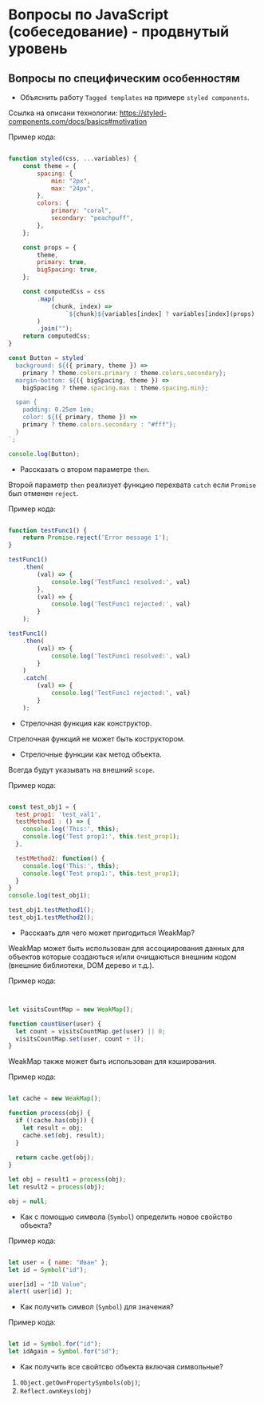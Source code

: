 # Вопросы по JavaScript (собеседование) - продвнутый уровень

##  Вопросы по специфическим особенностям

- Объяснить работу `Tagged templates` на примере `styled components`.

Ссылка на описани технологии: https://styled-components.com/docs/basics#motivation

Пример кода:

```javascript

function styled(css, ...variables) {
    const theme = {
        spacing: {
            min: "2px",
            max: "24px",
        },
        colors: {
            primary: "coral",
            secondary: "peachpuff",
        },
    };

    const props = {
        theme,
        primary: true,
        bigSpacing: true,
    };

    const computedCss = css
        .map(
            (chunk, index) =>
                `${chunk}${variables[index] ? variables[index](props) : ""}`
        )
        .join("");
    return computedCss;
}

const Button = styled`
  background: ${({ primary, theme }) =>
    primary ? theme.colors.primary : theme.colors.secondary};
  margin-bottom: ${({ bigSpacing, theme }) =>
    bigSpacing ? theme.spacing.max : theme.spacing.min};

  span {
    padding: 0.25em 1em;
    color: ${({ primary, theme }) =>
    primary ? theme.colors.secondary : "#fff"};
  }
`;

console.log(Button);

```

- Рассказать о втором параметре `then`.

Второй параметр `then` реализует функцию перехвата `catch` если `Promise` был отменен `reject`.

Пример кода:

```javascript

function testFunc1() {
    return Promise.reject('Error message 1');
}

testFunc1()
    .then(
        (val) => {
            console.log('TestFunc1 resolved:', val)
        },
        (val) => {
            console.log('TestFunc1 rejected:', val)
        }
    );

testFunc1()
    .then(
        (val) => {
            console.log('TestFunc1 resolved:', val)
        }
    )
    .catch(
        (val) => {
            console.log('TestFunc1 rejected:', val)
        }
    );

```

- Стрелочная функция как конструктор.

Стрелочная функций не может быть коструктором.

- Стрелочные функции как метод объекта.

Всегда будут указывать на внешний `scope`.

Пример кода:

```javascript

const test_obj1 = {
  test_prop1: 'test_val1',
  testMethod1 : () => {
    console.log('This:', this);
    console.log('Test prop1:', this.test_prop1);
  },

  testMethod2: function() {
    console.log('This:', this);
    console.log('Test prop1:', this.test_prop1);
  }
}
console.log(test_obj1);

test_obj1.testMethod1();
test_obj1.testMethod2();

```

- Расскаать для чего может пригодиться WeakMap?

WeakMap может быть использован для ассоциирования данных для объектов которые создаються и/или очищаються внешним кодом 
(внешние библиотеки, DOM дерево и  т.д.).

Пример кода:

```javascript


let visitsCountMap = new WeakMap(); 

function countUser(user) { 
  let count = visitsCountMap.get(user) || 0; 
  visitsCountMap.set(user, count + 1); 
}

```

WeakMap также может быть использован для кэширования.

Пример кода:

```javascript

let cache = new WeakMap(); 

function process(obj) { 
  if (!cache.has(obj)) { 
    let result = obj; 
    cache.set(obj, result); 
  } 
  
  return cache.get(obj); 
} 

let obj = result1 = process(obj); 
let result2 = process(obj); 

obj = null;

```

- Как с помощью символа (`Symbol`) определить новое свойство объекта?

Пример кода:

```javascript

let user = { name: "Иван" };
let id = Symbol("id");

user[id] = "ID Value";
alert( user[id] ); 

```

- Как получить символ (`Symbol`) для значения?

Пример кода:

```javascript

let id = Symbol.for("id");
let idAgain = Symbol.for("id");

```

- Как получить все свойтсво объекта включая символьные?

1. `Object.getOwnPropertySymbols(obj)`;
2. `Reflect.ownKeys(obj)`
